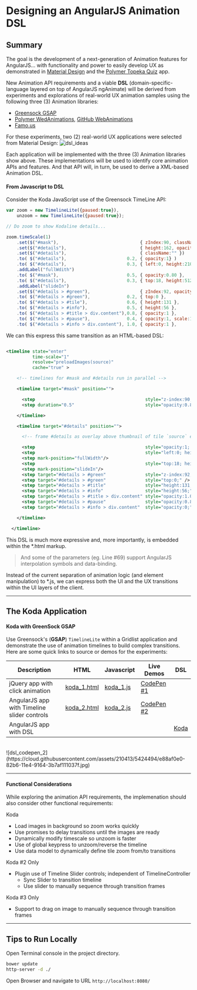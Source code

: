 # Designing an AngularJS Animation DSL

## Summary

The goal is the development of a next-generation of Animation features for AngularJS... with functionality and power to easily develop UX as demonstrated in [Material Design](http://www.google.com/design/spec/material-design/introduction.html) and the [Polymer Topeka Quiz](https://www.polymer-project.org/apps/topeka/) app.

New Animation API requirements and a viable **DSL** (domain-specific-language layered on top of AngularJS ngAnimate) will be derived from experiments and explorations of real-world UX animation samples using the following three (3) Animation libraries:

*  [Greensock GSAP](https://github.com/greensock/GreenSock-JS)
*  [Polymer WedAnimations](https://www.polymer-project.org/platform/web-animations.html), [GitHub  WebAnimations](https://github.com/web-animations/web-animations-js)
*  [Famo.us](http://famo.us/)

For these experiments, two (2) real-world UX applications were selected from Material Design: 
![dsl_ideas](https://cloud.githubusercontent.com/assets/210413/5424470/0d8c746e-82b6-11e4-92ba-3c76a5b89807.jpg)

Each application will be implemented with the three (3) Animation libraries show above. These implementations will be used to identify core animation APIs and features. And that API will, in turn, be used to derive a XML-based Animation DSL.

#### From Javascript to DSL 

Consider the Koda JavaScript use of the Greensock TimeLine API:

```js
var zoom = new TimelineLite({paused:true}),
    unzoom = new TimelineLite({paused:true});

// Do zoom to show Kodaline details...

zoom.timeScale(1)
    .set($("#mask"),                               { zIndex:90, className:""})
    .set($("#details"),                            { height:162, opacity:0, width:162 } )
    .set($("#details"),                            { className:"" })
    .to( $("#details"),                       0.2, { opacity:1} )
    .to( $("#details"),                       0.3, { left:0, height:210, width:323 } )
    .addLabel("fullWdith")
    .to( $("#mask"),                          0.5, { opacity:0.80 },        "fullWidth-=0.3" )
    .to( $("#details"),                       0.3, { top:18, height:512 },  "fullWidth-=0.05" )
    .addLabel("slideIn")
    .set($("#details > #green"),                   { zIndex:92, opacity:1.0, top:21, className:"" })
    .to( $("#details > #green"),              0.2, { top:0 },                "slideIn" )
    .to( $("#details > #tile"),               0.6, { height:131 },           "fullWdith")
    .to( $("#details > #info"),               0.5, { height:56 },            "fullWdith+=0.2")
    .to( $("#details > #title > div.content"),0.8, { opacity:1 },            "fullWdith+=0.3")
    .to( $("#details > #pause"),              0.4, { opacity:1, scale:1.0 }, "fullWidth+=0.4")
    .to( $("#details > #info > div.content"), 1.0, { opacity:1 },            "fullWdith+=0.6");
```            

We can this express this same transition as an HTML-based DSL:

```xml

<timeline state="enter"
          time-scale="1"
          resolve="preloadImages(source)"
          cache="true" >

    <!-- timelines for #mask and #details run in parallel -->

    <timeline target="#mask" position="">

      <step                                          style="z-index:90;" class="" />
      <step duration="0.5"                           style="opacity:0.8;" position="300" />

    </timeline>

    <timeline target="#details" position="">

      <!-- frame #details as overlay above thumbnail of tile `source` element -->

      <step                                          style="opacity:1; left:{{source.left}}; top:{{source.top}}; width:{{source.width}}; height:{{source.height}};" class="" />
      <step                                          style="left:0; height:210; width:323;" duration="0.3"  />
      <step mark-position="fullWidth"/>
      <step                                          style="top:18; height:512" duration="300" position="fullWidth-=0.3"/>
      <step mark-position="slideIn"/>
      <step target="#details > #green"               style="z-index:92; opacity:1; top:21;" class="" />
      <step target="#details > #green"               style="top:0;" />
      <step target="#details > #title"               style="height:131;"  duration="200" position="fullWidth" />
      <step target="#details > #info"                style="height:56;"   duration="0.6" position="fullWidth+=0.2" />
      <step target="#details > #title > div.content" style="opacity:1.0;" duration="500" position="fullWidth+=0.3" />
      <step target="#details > #pause"               style="opacity:0.8;" duration="800" position="fullWidth+=0.4" />
      <step target="#details > #info > div.content"  style="opacity:0;"   duration="0.4" position="fullWidth+=0.6" />

    </timeline>

  </timeline>

```

This DSL is much more expressive and, more importantly, is embedded within the *.html markup. 

>And some of the parameters (eg. Line #69) support AngularJS interpolation symbols and data-binding.

Instead of the current separation of animation logic (and element manipulation) to *.js, we can express both the UI and the UX transitions within the UI layers of the client.

---

## The Koda Application

#### Koda with GreenSock GSAP 

Use Greensock's (**GSAP**) `TimelineLite` within a Gridlist application and demonstrate the use of animation timelines to build complex transitions. Here are some quick links to source or demos for the experiments:

| Description | HTML | Javascript | Live Demos | DSL |
|--------|--------|--------|--------|--------|
| jQuery app with click animation | [koda_1.html](src/koda_1.html) |  [koda_1.js](src/assets/js/koda_1.js) | [CodePen #1](http://codepen.io/ThomasBurleson/pen/OPMgqj) |  | 
| AngularJS app with Timeline slider controls | [koda_2.html](src/koda_2.html) |  [koda_2.js](src/assets/js/koda_2.js) | [CodePen #2](http://codepen.io/ThomasBurleson/pen/ByKVGg)  | |
| AngularJS app with DSL |  | |  | [Koda](https://github.com/ThomasBurleson/angularjs-animations-dsl/tree/master/docs/dsl)|
<br/>
![dsl_codepen_2](https://cloud.githubusercontent.com/assets/210413/5424494/e88af0e0-82b6-11e4-9164-3b7af111037f.jpg)

---

#### Functional Considerations

While exploring the animation API requirements, the implemenation should also consider other functional requirements:

Koda 

- Load images in background so zoom works quickly
- Use promises to delay transitions until the images are ready
- Dynamically modify timescale so unzoom is faster
- Use of global keypress to unzoom/reverse the timeline
- Use data model to dynamically define tile zoom from/to transitions

Koda #2 Only

- Plugin use of Timeline Slider controls; independent of TimelineController
  - Sync Slider to transition timeline
  - Use slider to manually sequence through transition frames

Koda #3 Only

- Support to drag on image to manually sequence through transition frames

---

## Tips to Run Locally

Open Terminal console in the project directory.

```sh
bower update
http-server -d ./
```

Open Browser and navigate to URL `http://localhost:8080/`

